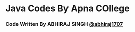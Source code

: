 # Java Codes By Apna COllege
### Code Written By ABHIRAJ SINGH [@abhiraj1707](https://github.com/abhiraj1707)
